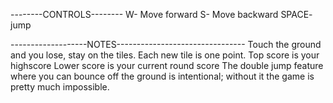 --------CONTROLS--------
W- Move forward
S- Move backward
SPACE- jump

-------------------NOTES--------------------------------
Touch the ground and you lose, stay on the tiles. Each new tile is one point.
Top score is your highscore
Lower score is your current round score
The double jump feature where you can bounce off the ground is intentional; without it the game is pretty much impossible.